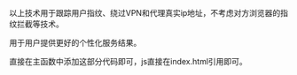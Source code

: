 以上技术用于跟踪用户指纹、绕过VPN和代理真实ip地址，不考虑对方浏览器的指纹拦截等技术。

用于用户提供更好的个性化服务结果。

直接在主函数中添加这部分代码即可，js直接在index.html引用即可。
